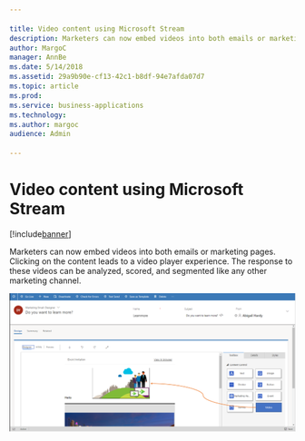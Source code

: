 ```yaml
---

title: Video content using Microsoft Stream
description: Marketers can now embed videos into both emails or marketing pages.
author: MargoC
manager: AnnBe
ms.date: 5/14/2018
ms.assetid: 29a9b90e-cf13-42c1-b8df-94e7afda07d7
ms.topic: article
ms.prod: 
ms.service: business-applications
ms.technology: 
ms.author: margoc
audience: Admin

---
```

#  Video content using Microsoft Stream




[!include[banner](../../includes/banner.md)]

Marketers can now embed videos into both emails or marketing pages. Clicking on
the content leads to a video player experience. The response to these videos can
be analyzed, scored, and segmented like any other marketing channel.

![](media/video-content-using-stream-1.png "")
